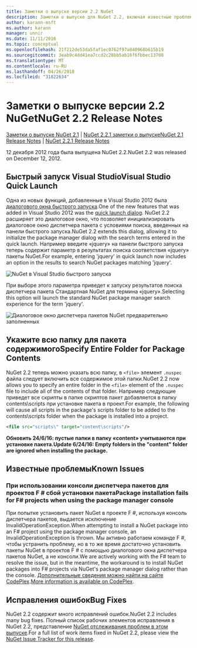 ```yaml
---
title: Заметки о выпуске версии 2.2 NuGet
description: Заметки о выпуске для NuGet 2.2, включая известные проблемы, исправленные ошибки, добавленные функции и DCR.
author: karann-msft
ms.author: karann
manager: unnir
ms.date: 11/11/2016
ms.topic: conceptual
ms.openlocfilehash: 21f212de53da5faf1ec0762f97a840968b615b19
ms.sourcegitcommit: 3eab9c4dd41ea7ccd2c28bb5ab16f6fbbec13708
ms.translationtype: MT
ms.contentlocale: ru-RU
ms.lasthandoff: 04/26/2018
ms.locfileid: "31822634"
---
```

# <a name="nuget-22-release-notes"></a><span data-ttu-id="1a975-103">Заметки о выпуске версии 2.2 NuGet</span><span class="sxs-lookup"><span data-stu-id="1a975-103">NuGet 2.2 Release Notes</span></span>

<span data-ttu-id="1a975-104">[Заметки о выпуске NuGet 2.1](../release-notes/nuget-2.1.md) | [NuGet 2.2.1 заметки о выпуске](../release-notes/nuget-2.2.1.md)</span><span class="sxs-lookup"><span data-stu-id="1a975-104">[NuGet 2.1 Release Notes](../release-notes/nuget-2.1.md) | [NuGet 2.2.1 Release Notes](../release-notes/nuget-2.2.1.md)</span></span>

<span data-ttu-id="1a975-105">12 декабря 2012 года была выпущена NuGet 2.2.</span><span class="sxs-lookup"><span data-stu-id="1a975-105">NuGet 2.2 was released on December 12, 2012.</span></span>

## <a name="visual-studio-quick-launch"></a><span data-ttu-id="1a975-106">Быстрый запуск Visual Studio</span><span class="sxs-lookup"><span data-stu-id="1a975-106">Visual Studio Quick Launch</span></span>
<span data-ttu-id="1a975-107">Одна из новых функций, добавленные в Visual Studio 2012 была [диалогового окна быстрого запуска](/visualstudio/ide/reference/quick-launch-environment-options-dialog-box).</span><span class="sxs-lookup"><span data-stu-id="1a975-107">One of the new features that was added in Visual Studio 2012 was the [quick launch dialog](/visualstudio/ide/reference/quick-launch-environment-options-dialog-box).</span></span> <span data-ttu-id="1a975-108">NuGet 2.2 расширяет это диалоговое окно, что позволяет инициализировать диалоговое окно диспетчера пакета с условиями поиска, введенных на панели быстрого запуска.</span><span class="sxs-lookup"><span data-stu-id="1a975-108">NuGet 2.2 extends this dialog, allowing it to initialize the package manager dialog with the search terms entered in the quick launch.</span></span> <span data-ttu-id="1a975-109">Например введите «jquery» на панели быстрого запуска теперь содержит параметр в результатах поиска соответствия «jquery» пакеты NuGet.</span><span class="sxs-lookup"><span data-stu-id="1a975-109">For example, entering 'jquery' in quick launch now includes an option in the results to search NuGet packages matching 'jquery'.</span></span>

![NuGet в Visual Studio быстрого запуска](./media/quick-launch.png)

<span data-ttu-id="1a975-111">При выборе этого параметра приведет к запуску результатов поиска диспетчера пакета Стандартная NuGet для термина «jquery».</span><span class="sxs-lookup"><span data-stu-id="1a975-111">Selecting this option will launch the standard NuGet package manager search experience for the term 'jquery'.</span></span>

![Диалоговое окно диспетчера пакетов NuGet предварительно заполненных](./media/pkg-mgr-search-from-quick-launch.png)

## <a name="specify-entire-folder-for-package-contents"></a><span data-ttu-id="1a975-113">Укажите всю папку для пакета содержимого</span><span class="sxs-lookup"><span data-stu-id="1a975-113">Specify Entire Folder for Package Contents</span></span>
<span data-ttu-id="1a975-114">NuGet 2.2 теперь можно указать всю папку, в `<file>` элемент `.nuspec` файла следует включить все содержимое этой папки.</span><span class="sxs-lookup"><span data-stu-id="1a975-114">NuGet 2.2 now allows you to specify an entire folder in the `<file>` element of the `.nuspec` file to include all of the contents of that folder.</span></span> <span data-ttu-id="1a975-115">Например следующие приведет все скрипты в папке скриптов пакет добавляется в папку contents\scripts при установке пакета в проект.</span><span class="sxs-lookup"><span data-stu-id="1a975-115">For example, the following will cause all scripts in the package's scripts folder to be added to the contents\scripts folder when the package is installed into a project.</span></span>

```xml
<file src="scripts\" target="content\scripts"/>
```

<span data-ttu-id="1a975-116">**Обновить 24/6/16: пустые папки в папку «content» учитываются при установке пакета.**</span><span class="sxs-lookup"><span data-stu-id="1a975-116">**Update 6/24/16: Empty folders in the "content" folder are ignored when installing the package.**</span></span>

## <a name="known-issues"></a><span data-ttu-id="1a975-117">Известные проблемы</span><span class="sxs-lookup"><span data-stu-id="1a975-117">Known Issues</span></span>

### <a name="package-installation-fails-for-f-projects-when-using-the-package-manager-console"></a><span data-ttu-id="1a975-118">При использовании консоли диспетчера пакетов для проектов F # сбой установки пакета</span><span class="sxs-lookup"><span data-stu-id="1a975-118">Package installation fails for F# projects when using the package manager console</span></span>
<span data-ttu-id="1a975-119">При попытке установить пакет NuGet в проекте F #, используя консоль диспетчера пакетов, выдается исключение InvalidOperationException.</span><span class="sxs-lookup"><span data-stu-id="1a975-119">When attempting to install a NuGet package into an F# project using the package manager console, an InvalidOperationException is thrown.</span></span> <span data-ttu-id="1a975-120">Мы активно работаем команде F #, чтобы устранить проблему, но в то же время достаточно установить пакеты NuGet в проектов F # с помощью диалогового окна диспетчера пакетов NuGet, а не консоли.</span><span class="sxs-lookup"><span data-stu-id="1a975-120">We are actively working with the F# team to resolve the issue, but in the meantime, the workaround is to install NuGet packages into F# projects via NuGet's package manager dialog rather than the console.</span></span> <span data-ttu-id="1a975-121">[Дополнительные сведения можно найти на сайте CodePlex](http://nuget.codeplex.com/workitem/2873).</span><span class="sxs-lookup"><span data-stu-id="1a975-121">[More information is available on CodePlex](http://nuget.codeplex.com/workitem/2873).</span></span>


## <a name="bug-fixes"></a><span data-ttu-id="1a975-122">Исправления ошибок</span><span class="sxs-lookup"><span data-stu-id="1a975-122">Bug Fixes</span></span>
<span data-ttu-id="1a975-123">NuGet 2.2 содержит много исправлений ошибок.</span><span class="sxs-lookup"><span data-stu-id="1a975-123">NuGet 2.2 includes many bug fixes.</span></span> <span data-ttu-id="1a975-124">Полный список рабочих элементов исправления в NuGet 2.2, представление [NuGet отслеживания проблем в этом выпуске](http://nuget.codeplex.com/workitem/list/advanced?keyword=&status=Closed&type=All&priority=All&release=NuGet%202.2&assignedTo=All&component=All&sortField=LastUpdatedDate&sortDirection=Descending&page=0).</span><span class="sxs-lookup"><span data-stu-id="1a975-124">For a full list of work items fixed in NuGet 2.2, please view the [NuGet Issue Tracker for this release](http://nuget.codeplex.com/workitem/list/advanced?keyword=&status=Closed&type=All&priority=All&release=NuGet%202.2&assignedTo=All&component=All&sortField=LastUpdatedDate&sortDirection=Descending&page=0).</span></span>
